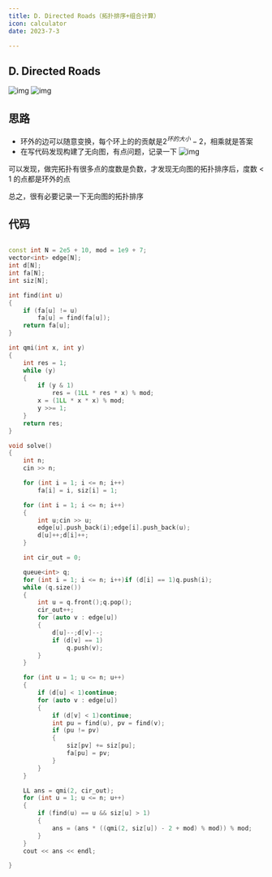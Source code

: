 ```yaml
---
title: D. Directed Roads（拓扑排序+组合计算）
icon: calculator
date: 2023-7-3

---
```

## D. Directed Roads
![img](https://img2023.cnblogs.com/blog/2740326/202305/2740326-20230526234840990-1349123322.png)
![img](https://img2023.cnblogs.com/blog/2740326/202305/2740326-20230526234901441-2090622680.png)
## 思路
- 环外的边可以随意变换，每个环上的的贡献是$2^{环的大小} - 2$，相乘就是答案
- 在写代码发现构建了无向图，有点问题，记录一下
![img](https://img2023.cnblogs.com/blog/2740326/202305/2740326-20230526234840990-1349123322.png)

可以发现，做完拓扑有很多点的度数是负数，才发现无向图的拓扑排序后，度数 < 1 的点都是环外的点

总之，很有必要记录一下无向图的拓扑排序
## 代码
```cpp

const int N = 2e5 + 10, mod = 1e9 + 7;
vector<int> edge[N];
int d[N];
int fa[N];
int siz[N];

int find(int u)
{
    if (fa[u] != u)
        fa[u] = find(fa[u]);
    return fa[u];
}

int qmi(int x, int y)
{
    int res = 1;
    while (y)
    {
        if (y & 1)
            res = (1LL * res * x) % mod;
        x = (1LL * x * x) % mod;
        y >>= 1;
    }
    return res;
}

void solve()
{
    int n;
    cin >> n;

    for (int i = 1; i <= n; i++)
        fa[i] = i, siz[i] = 1;

    for (int i = 1; i <= n; i++)
    {
        int u;cin >> u;
        edge[u].push_back(i);edge[i].push_back(u);
        d[u]++;d[i]++;
    }

    int cir_out = 0;

    queue<int> q;
    for (int i = 1; i <= n; i++)if (d[i] == 1)q.push(i);
    while (q.size())
    {
        int u = q.front();q.pop();
        cir_out++;
        for (auto v : edge[u])
        {
            d[u]--;d[v]--;
            if (d[v] == 1)
                q.push(v);
        }
    }

    for (int u = 1; u <= n; u++)
    {
        if (d[u] < 1)continue;
        for (auto v : edge[u])
        {
            if (d[v] < 1)continue;
            int pu = find(u), pv = find(v);
            if (pu != pv)
            {
                siz[pv] += siz[pu];
                fa[pu] = pv;
            }
        }
    }

    LL ans = qmi(2, cir_out);
    for (int u = 1; u <= n; u++)
    {
        if (find(u) == u && siz[u] > 1)
        {
            ans = (ans * ((qmi(2, siz[u]) - 2 + mod) % mod)) % mod;
        }
    }
    cout << ans << endl;

}

```
